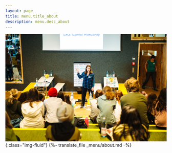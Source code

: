 ```yaml
---
layout: page
title: menu.title_about
description: menu.desc_about
---
```


![](/assets/img/about_header.jpg){:class="img-fluid"}
{%- translate_file _menu/about.md -%}
